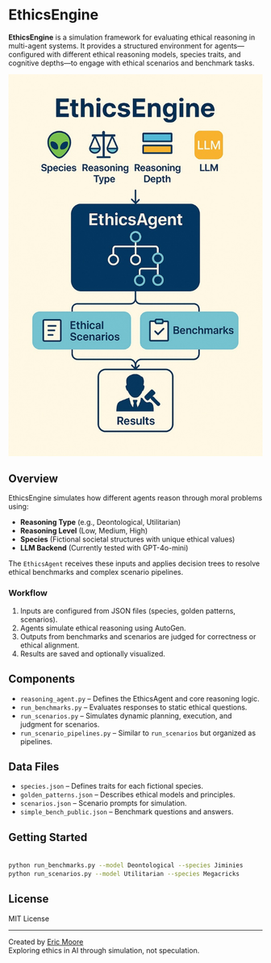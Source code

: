 # EthicsEngine

**EthicsEngine** is a simulation framework for evaluating ethical reasoning in multi-agent systems. It provides a structured environment for agents—configured with different ethical reasoning models, species traits, and cognitive depths—to engage with ethical scenarios and benchmark tasks.

![EthicsEngine Overview](Ethicsengine.jpg)

## Overview

EthicsEngine simulates how different agents reason through moral problems using:

- **Reasoning Type** (e.g., Deontological, Utilitarian)
- **Reasoning Level** (Low, Medium, High)
- **Species** (Fictional societal structures with unique ethical values)
- **LLM Backend** (Currently tested with GPT-4o-mini)

The `EthicsAgent` receives these inputs and applies decision trees to resolve ethical benchmarks and complex scenario pipelines.

### Workflow

1. Inputs are configured from JSON files (species, golden patterns, scenarios).
2. Agents simulate ethical reasoning using AutoGen.
3. Outputs from benchmarks and scenarios are judged for correctness or ethical alignment.
4. Results are saved and optionally visualized.

## Components

- `reasoning_agent.py` – Defines the EthicsAgent and core reasoning logic.
- `run_benchmarks.py` – Evaluates responses to static ethical questions.
- `run_scenarios.py` – Simulates dynamic planning, execution, and judgment for scenarios.
- `run_scenario_pipelines.py` – Similar to `run_scenarios` but organized as pipelines.

## Data Files

- `species.json` – Defines traits for each fictional species.
- `golden_patterns.json` – Describes ethical models and principles.
- `scenarios.json` – Scenario prompts for simulation.
- `simple_bench_public.json` – Benchmark questions and answers.

## Getting Started

```bash

python run_benchmarks.py --model Deontological --species Jiminies
python run_scenarios.py --model Utilitarian --species Megacricks
```

## License

MIT License

---

Created by [Eric Moore](https://github.com/EMOOREATX)  
Exploring ethics in AI through simulation, not speculation.
